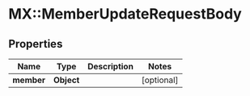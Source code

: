 # MX::MemberUpdateRequestBody

## Properties
Name | Type | Description | Notes
------------ | ------------- | ------------- | -------------
**member** | **Object** |  | [optional] 


